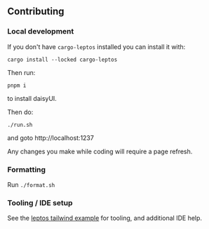 ## Contributing

### Local development

If you don't have `cargo-leptos` installed you can install it with:

`cargo install --locked cargo-leptos`

Then run:

`pnpm i`

to install daisyUI.

Then do:

`./run.sh`

and goto http://localhost:1237

Any changes you make while coding will require a page refresh.

### Formatting

Run `./format.sh`

### Tooling / IDE setup

See the [leptos tailwind example](https://github.com/leptos-rs/leptos/tree/main/examples/tailwind) for tooling, and additional IDE help.
